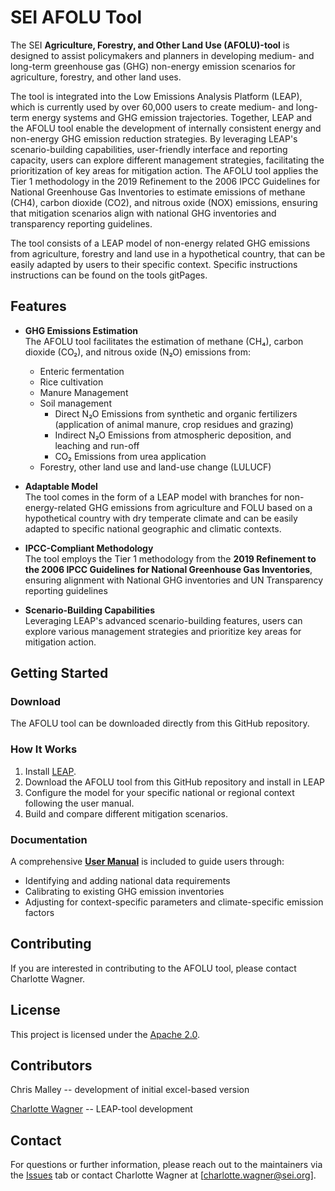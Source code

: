 # SEI AFOLU Tool

The SEI **Agriculture, Forestry, and Other Land Use (AFOLU)-tool** is designed to assist policymakers and planners in developing medium- and long-term greenhouse gas (GHG) non-energy emission scenarios for agriculture, forestry, and other land uses.

The tool is integrated into the Low Emissions Analysis Platform (LEAP), which is currently used by over 60,000 users to create medium- and long-term energy systems and GHG emission trajectories. Together, LEAP and the AFOLU tool enable the development of internally consistent energy and non-energy GHG emission reduction strategies. By leveraging LEAP's scenario-building capabilities, user-friendly interface and reporting capacity, users can explore different management strategies, facilitating the prioritization of key areas for mitigation action.
The AFOLU tool applies the Tier 1 methodology in the 2019 Refinement to the 2006 IPCC Guidelines for National Greenhouse Gas Inventories to estimate emissions of methane (CH4), carbon dioxide (CO2), and nitrous oxide (NOX) emissions, ensuring that mitigation scenarios align with national GHG inventories and transparency reporting guidelines. 

The tool consists of a LEAP model of non-energy related GHG emissions from agriculture, forestry and land use in a hypothetical country, that can be easily adapted by users to their specific context. Specific instructions instructions can be found on the tools gitPages.


## Features

- **GHG Emissions Estimation**  
  The AFOLU tool facilitates the estimation of methane (CH₄), carbon dioxide (CO₂), and nitrous oxide (N₂O) emissions from:
  - Enteric fermentation
  - Rice cultivation
  - Manure Management
  - Soil management
    - Direct N₂O Emissions from synthetic and organic fertilizers (application of animal manure, crop residues and grazing)
    - Indirect N₂O Emissions from atmospheric deposition, and leaching and run-off
    - CO₂ Emissions from urea application
  - Forestry, other land use and land-use change (LULUCF)

- **Adaptable Model**  
  The tool comes in the form of a LEAP model with branches for non-energy-related GHG emissions from agriculture and FOLU based on a hypothetical country with dry temperate climate and can be easily adapted to specific national geographic and climatic contexts.

- **IPCC-Compliant Methodology**  
  The tool employs the Tier 1 methodology from the **2019 Refinement to the 2006 IPCC Guidelines for National Greenhouse Gas Inventories**, ensuring alignment with National GHG inventories and UN Transparency reporting guidelines

- **Scenario-Building Capabilities**  
  Leveraging LEAP's advanced scenario-building features, users can explore various management strategies and prioritize key areas for mitigation action.

## Getting Started

### Download  
The AFOLU tool can be downloaded directly from this GitHub repository.  

### How It Works  
1. Install [LEAP](https://leap.sei.org).
2. Download the AFOLU tool from this GitHub repository and install in LEAP
3. Configure the model for your specific national or regional context following the user manual.
4. Build and compare different mitigation scenarios.
   
### Documentation  
A comprehensive [**User Manual**](https://sei-international.github.io/AFOLU-tool/) is included to guide users through:  
- Identifying and adding national data requirements
- Calibrating to existing GHG emission inventories
- Adjusting for context-specific parameters and climate-specific emission factors  

## Contributing  
If you are interested in contributing to the AFOLU tool, please contact Charlotte Wagner.

## License  
This project is licensed under the [Apache 2.0](LICENSE).

## Contributors
Chris Malley                                    -- development of initial excel-based version

[Charlotte Wagner](https://github.com/ccwagner) -- LEAP-tool development

## Contact  
For questions or further information, please reach out to the maintainers via the [Issues](https://github.com/) tab or contact Charlotte Wagner at [charlotte.wagner@sei.org].
